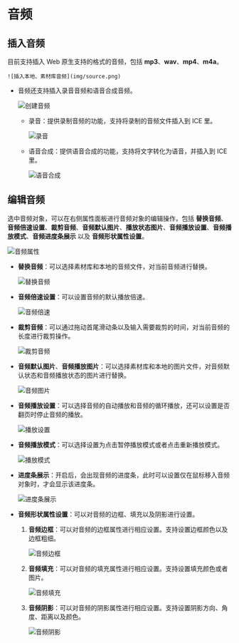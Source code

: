 # 音频

## 插入音频

目前支持插入 Web 原生支持的格式的音频，包括 **mp3**、**wav**、**mp4**、**m4a**。

    ![插入本地、素材库音频](img/source.png)

- 音频还支持插入录音音频和语音合成音频。

    ![创建音频](img/creataudio.png)

    - 录音：提供录制音频的功能，支持将录制的音频文件插入到 ICE 里。

        ![录音](img/recordaudio.png)

    - 语音合成：提供语音合成的功能，支持将文字转化为语音，并插入到 ICE 里。

        ![语音合成](img/voice.png)

## 编辑音频

选中音频对象，可以在右侧属性面板进行音频对象的编辑操作，包括 **替换音频**、**音频倍速设置**、**裁剪音频**、**音频默认图片**、**播放状态图片**、**音频播放设置**、**音频播放模式**、**音频进度条展示** 以及 **音频形状属性设置**。

![音频属性](img/audio.png)

- **替换音频**：可以选择素材库和本地的音频文件，对当前音频进行替换。

    ![替换音频](img/changeaudio.png)

- **音频倍速设置**：可以设置音频的默认播放倍速。

    ![音频倍速](img/audiospeed.png)

- **裁剪音频**：可以通过拖动首尾滑动条以及输入需要裁剪的时间，对当前音频的长度进行裁剪操作。

    ![裁剪音频](img/cutaudio.png)

- **音频默认图片**、**音频播放图片**：可以选择素材库和本地的图片文件，对音频默认状态和音频播放状态的图片进行替换。

    ![音频图片](img/audiopicture.png)

- **音频播放设置**：可以选择音频的自动播放和音频的循环播放，还可以设置是否翻页时停止音频的播放。

    ![播放设置](img/audiosetting.png)

- **音频播放模式**：可以选择设置为点击暂停播放模式或者点击重新播放模式。

    ![播放模式](img/audiopattern.png)

- **进度条展示**：开启后，会出现音频的进度条，此时可以设置仅在鼠标移入音频对象时，才会显示该进度条。

    ![进度条展示](img/progressbar.png)

- **音频形状属性设置**：可以对音频的边框、填充以及阴影进行设置。

    1. **音频边框**：可以对音频的边框属性进行相应设置。支持设置边框颜色以及边框粗细。

        ![音频边框](img/audioframe.png)

    2. **音频填充**：可以对音频的填充属性进行相应设置。支持设置填充颜色或者图片。

        ![音频填充](img/audiofill.png)

    3. **音频阴影**：可以对音频的阴影属性进行相应设置。支持设置阴影方向、角度、距离以及颜色。

        ![音频阴影](img/audioshadow.png)
